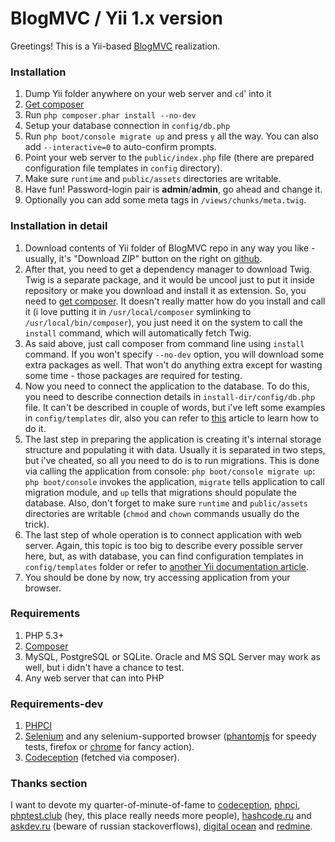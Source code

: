 # BlogMVC / Yii 1.x version

Greetings! This is a Yii-based [BlogMVC](http://blogmvc.com) realization.

### Installation

1. Dump Yii folder anywhere on your web server and `cd`' into it
2. [Get composer](http://getcomposer.org)
3. Run `php composer.phar install --no-dev`
4. Setup your database connection in `config/db.php`
5. Run `php boot/console migrate up` and press `y` all the way. You can also add
`--interactive=0` to auto-confirm prompts.
6. Point your web server to the `public/index.php` file (there are prepared
configuration file templates in `config` directory).
7. Make sure `runtime` and `public/assets` directories are writable.
8. Have fun! Password-login pair is **admin**/**admin**, go ahead and change it.
9. Optionally you can add some meta tags in `/views/chunks/meta.twig`.

### Installation in detail

1. Download contents of Yii folder of BlogMVC repo in any way you like -
usually, it's "Download ZIP" button on the right on
[github](https://github.com/Grafikart/BlogMVC).
2. After that, you need to get a dependency manager to download Twig. Twig is a
separate package, and it would be uncool just to put it inside repository or
make you download and install it as extension. So, you need to
[get composer](http://getcomposer.org). It doesn't really matter how do you
install and call it (i love putting it in `/usr/local/composer` symlinking to
 `/usr/local/bin/composer`), you just need it on the system to call the
 `install` command, which will automatically fetch Twig.
3. As said above, just call composer from command line using `install` command.
If you won't specify `--no-dev` option, you will download some extra packages as
well. That won't do anything extra except for wasting some time - those packages
are required for testing.
4. Now you need to connect the application to the database. To do this, you need
to describe connection details in `install-dir/config/db.php` file. It can't be
described in couple of words, but i've left some examples in `config/templates`
dir, also you can refer to
[this](http://www.yiiframework.com/doc/guide/1.1/en/database.dao#establishing-database-connection)
article to learn how to do it.
5. The last step in preparing the application is creating it's internal storage
structure and populating it with data. Usually it is separated in two steps, but
i've cheated, so all you need to do is to run migrations. This is done via
calling the application from console: `php boot/console migrate up`:
`php boot/console` invokes the application, `migrate` tells application to call
migration module, and `up` tells that migrations should populate the database.
Also, don't forget to make sure `runtime` and `public/assets` directories are
writable (`chmod` and `chown` commands usually do the trick).
6. The last step of whole operation is to connect application with web server.
Again, this topic is too big to describe every possible server here, but, as
with database, you can find configuration templates in `config/templates`
folder or refer to
[another Yii documentation article](http://www.yiiframework.com/doc/guide/1.1/en/quickstart.apache-nginx-config).
7. You should be done by now, try accessing application from your browser.

### Requirements

1. PHP 5.3+
2. [Composer](http://getcomposer.org)
3. MySQL, PostgreSQL or SQLite. Oracle and MS SQL Server may work as well, but i
didn't have a chance to test.
4. Any web server that can into PHP

### Requirements-dev

1. [PHPCI](https://www.phptesting.org)
2. [Selenium](http://seleniumhq.org) and any selenium-supported browser
([phantomjs](http://phantomjs.org/) for speedy tests, firefox or
[chrome](https://code.google.com/p/selenium/wiki/ChromeDriver) for fancy
action).
3. [Codeception](http://codeception.com) (fetched via composer).

### Thanks section

I want to devote my quarter-of-minute-of-fame to
[codeception](http://codeception.com), [phpci](https://www.phptesting.org),
[phptest.club](http://phptest.club) (hey, this place really needs more people),
[hashcode.ru](http://hashcode.ru) and [askdev.ru](http://askdev.ru) (beware of
russian stackoverflows), [digital ocean](https://www.digitalocean.com) and
[redmine](http://redmine.org).